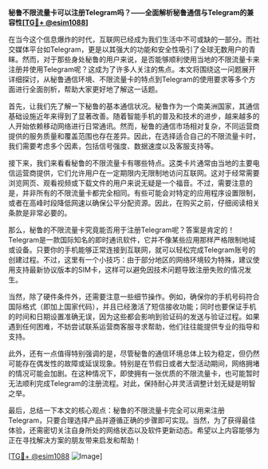 **秘鲁不限流量卡可以注册Telegram吗？——全面解析秘鲁通信与Telegram的兼容性[[TG💪+ @esim1088](https://t.me/s/esim1088)]**

在当今这个信息爆炸的时代，互联网已经成为我们生活中不可或缺的一部分。而社交媒体平台如Telegram，更是以其强大的功能和安全性吸引了全球无数用户的青睐。然而，对于那些身处秘鲁的用户来说，是否能够顺利使用当地的不限流量卡来注册并使用Telegram呢？这成为了许多人关注的焦点。本文将围绕这一问题展开详细探讨，从秘鲁通信环境、不限流量卡的特点到Telegram的使用要求等多个方面进行全面剖析，帮助大家更好地了解这一话题。

首先，让我们先了解一下秘鲁的基本通信状况。秘鲁作为一个南美洲国家，其通信基础设施近年来得到了显著改善。随着智能手机的普及和技术的进步，越来越多的人开始依赖移动网络进行日常通讯。然而，秘鲁的通信市场相对复杂，不同运营商提供的服务质量和覆盖范围也存在差异。因此，在选择适合自己的不限流量卡时，我们需要考虑多个因素，包括信号强度、数据速度以及客服支持等。

接下来，我们来看看秘鲁的不限流量卡有哪些特点。这类卡片通常由当地的主要电信运营商提供，它们允许用户在一定期限内无限制地访问互联网。这对于经常需要浏览网页、观看视频或下载文件的用户来说无疑是一个福音。不过，需要注意的是，并非所有的不限流量卡都完全相同。有些可能会对特定的应用程序设置限制，或者在高峰时段降低网速以确保公平分配资源。因此，在购买之前，仔细阅读相关条款是非常必要的。

那么，秘鲁的不限流量卡究竟能否用于注册Telegram呢？答案是肯定的！Telegram是一款国际知名的即时通讯软件，它并不像某些应用那样严格限制地域或设备。只要你的手机能够正常连接到互联网，就可以轻松完成Telegram账号的创建过程。不过，这里有一个小技巧：由于部分地区的网络环境较为特殊，建议使用支持最新协议版本的SIM卡，这样可以避免因技术问题导致注册失败的情况发生。

当然，除了硬件条件外，还需要注意一些细节操作。例如，确保你的手机号码符合国际格式（即加上国家代码），并且已经激活了短信接收功能；同时也要保证手机的时间和日期设置准确无误，因为这些都会影响到验证码的发送与验证过程。如果遇到任何困难，不妨尝试联系运营商客服寻求帮助，他们往往能提供专业的指导和支持。

此外，还有一点值得特别强调的是，尽管秘鲁的通信环境总体上较为稳定，但仍然可能存在偶发性的故障或延误现象。特别是在节假日或者大型活动期间，网络拥堵的情况可能会加剧。在这种情况下，即使拥有一张优质的不限流量卡，也可能暂时无法顺利完成Telegram的注册流程。对此，保持耐心并灵活调整计划无疑是明智之举。

最后，总结一下本文的核心观点：秘鲁的不限流量卡完全可以用来注册Telegram，只要合理选择产品并遵循正确的步骤即可实现。当然，为了获得最佳体验，还需密切关注自身所处的网络状态以及软件更新动态。希望以上内容能够为正在寻找解决方案的朋友带来启发和帮助！

[[TG💪+ @esim1088](https://t.me/s/esim1088) ![Image](https://i.postimg.cc/4NQfJmqS/Snipaste-2025-05-13-00-14-12.png)]